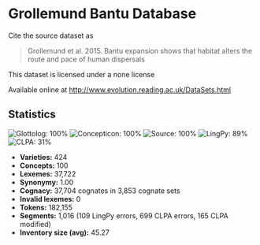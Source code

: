 # Grollemund Bantu Database

Cite the source dataset as

> Grollemund et al. 2015. Bantu expansion shows that habitat alters the route and pace of human dispersals

This dataset is licensed under a none license

Available online at http://www.evolution.reading.ac.uk/DataSets.html

## Statistics
![Glottolog: 100%](https://img.shields.io/badge/Glottolog-100%25-brightgreen.svg "Glottolog: 100%") ![Concepticon: 100%](https://img.shields.io/badge/Concepticon-100%25-brightgreen.svg "Concepticon: 100%") ![Source: 100%](https://img.shields.io/badge/Source-100%25-brightgreen.svg "Source: 100%") ![LingPy: 89%](https://img.shields.io/badge/LingPy-89%25-yellowgreen.svg "LingPy: 89%") ![CLPA: 31%](https://img.shields.io/badge/CLPA-31%25-red.svg "CLPA: 31%")

- **Varieties:** 424
- **Concepts:** 100
- **Lexemes:** 37,722
- **Synonymy:** 1.00
- **Cognacy:** 37,704 cognates in 3,853 cognate sets
- **Invalid lexemes:** 0
- **Tokens:** 182,155
- **Segments:** 1,016 (109 LingPy errors, 699 CLPA errors, 165 CLPA modified)
- **Inventory size (avg):** 45.27